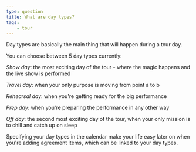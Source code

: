 ```yaml
---
type: question
title: What are day types?
tags:
    - tour
---
```


Day types are basically the main thing that will happen during a tour day.

You can choose between 5 day types currently:


*Show day*: the most exciting day of the tour - where the magic happens and the live show is performed


*Travel day*: when your only purpose is moving from point a to b


*Rehearsal day*: when you're getting ready for the big performance


*Prep day*: when you're preparing the performance in any other way


*Off day*: the second most exciting day of the tour, when your only mission is to chill and catch up on sleep

Specifying your day types in the calendar make your life easy later on when you're adding agreement items, which can be linked to your day types.
